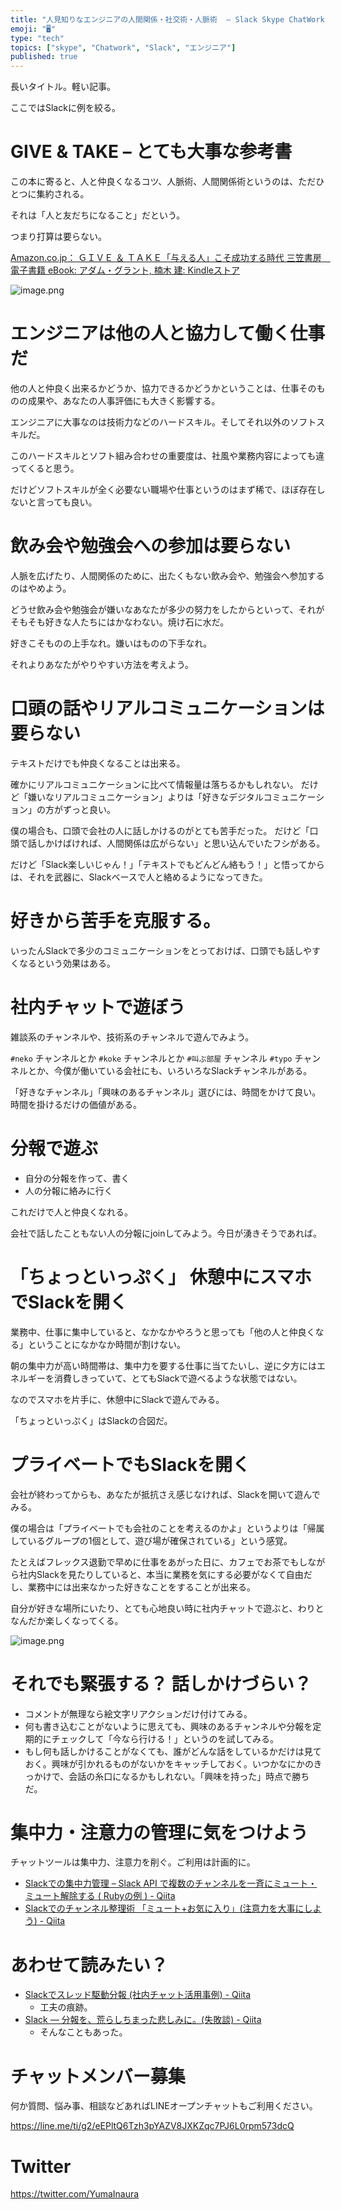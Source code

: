 ```yaml
---
title: "人見知りなエンジニアの人間関係・社交術・人脈術  – Slack Skype ChatWork などの社内チャットでチーム・プロジェクト・会"
emoji: "🖥"
type: "tech"
topics: ["skype", "Chatwork", "Slack", "エンジニア"]
published: true
---
```


長いタイトル。軽い記事。

ここではSlackに例を絞る。


# GIVE & TAKE – とても大事な参考書

この本に寄ると、人と仲良くなるコツ、人脈術、人間関係術というのは、ただひとつに集約される。

それは「人と友だちになること」だという。

つまり打算は要らない。

[Amazon.co.jp： ＧＩＶＥ ＆ ＴＡＫＥ「与える人」こそ成功する時代 三笠書房　電子書籍 eBook: アダム・グラント, 楠木 建: Kindleストア](https://www.amazon.co.jp/dp/B00IRV39FM/ref=dp-kindle-redirect?_encoding=UTF8&btkr=1)

![image.png](https://qiita-image-store.s3.amazonaws.com/0/89618/1de76e61-f34a-e143-f1ec-dee34f4f142c.png)

# エンジニアは他の人と協力して働く仕事だ

他の人と仲良く出来るかどうか、協力できるかどうかということは、仕事そのものの成果や、あなたの人事評価にも大きく影響する。

エンジニアに大事なのは技術力などのハードスキル。そしてそれ以外のソフトスキルだ。

このハードスキルとソフト組み合わせの重要度は、社風や業務内容によっても違ってくると思う。

だけどソフトスキルが全く必要ない職場や仕事というのはまず稀で、ほぼ存在しないと言っても良い。

# 飲み会や勉強会への参加は要らない

人脈を広げたり、人間関係のために、出たくもない飲み会や、勉強会へ参加するのはやめよう。

どうせ飲み会や勉強会が嫌いなあなたが多少の努力をしたからといって、それがそもそも好きな人たちにはかなわない。焼け石に水だ。

好きこそものの上手なれ。嫌いはものの下手なれ。

それよりあなたがやりやすい方法を考えよう。

# 口頭の話やリアルコミュニケーションは要らない

テキストだけでも仲良くなることは出来る。

確かにリアルコミュニケーションに比べて情報量は落ちるかもしれない。
だけど「嫌いなリアルコミュニケーション」よりは「好きなデジタルコミュニケーション」の方がずっと良い。

僕の場合も、口頭で会社の人に話しかけるのがとても苦手だった。
だけど「口頭で話しかけばければ、人間関係は広がらない」と思い込んでいたフシがある。

だけど「Slack楽しいじゃん！」「テキストでもどんどん絡もう！」と悟ってからは、それを武器に、Slackベースで人と絡めるようになってきた。

# 好きから苦手を克服する。

いったんSlackで多少のコミュニケーションをとっておけば、口頭でも話しやすくなるという効果はある。

# 社内チャットで遊ぼう

雑談系のチャンネルや、技術系のチャンネルで遊んでみよう。

`#neko` チャンネルとか `#koke` チャンネルとか `#叫ぶ部屋` チャンネル `#typo` チャンネルとか、今僕が働いている会社にも、いろいろなSlackチャンネルがある。

「好きなチャンネル」「興味のあるチャンネル」選びには、時間をかけて良い。時間を掛けるだけの価値がある。

# 分報で遊ぶ

- 自分の分報を作って、書く
- 人の分報に絡みに行く

これだけで人と仲良くなれる。

会社で話したこともない人の分報にjoinしてみよう。今日が湧きそうであれば。

# 「ちょっといっぷく」 休憩中にスマホでSlackを開く

業務中、仕事に集中していると、なかなかやろうと思っても「他の人と仲良くなる」ということになかなか時間が割けない。

朝の集中力が高い時間帯は、集中力を要する仕事に当てたいし、逆に夕方にはエネルギーを消費しきっていて、とてもSlackで遊べるような状態ではない。

なのでスマホを片手に、休憩中にSlackで遊んでみる。

「ちょっといっぷく」はSlackの合図だ。

# プライベートでもSlackを開く

会社が終わってからも、あなたが抵抗さえ感じなければ、Slackを開いて遊んでみる。

僕の場合は「プライベートでも会社のことを考えるのかよ」というよりは「帰属しているグループの1個として、遊び場が確保されている」という感覚。


たとえばフレックス退勤で早めに仕事をあがった日に、カフェでお茶でもしながら社内Slackを見たりしていると、本当に業務を気にする必要がなくて自由だし、業務中には出来なかった好きなことをすることが出来る。

自分が好きな場所にいたり、とても心地良い時に社内チャットで遊ぶと、わりとなんだか楽しくなってくる。

![image.png](https://qiita-image-store.s3.amazonaws.com/0/89618/75a760f4-665a-fa5d-6592-a564ee1bc681.png)


# それでも緊張する？ 話しかけづらい？

- コメントが無理なら絵文字リアクションだけ付けてみる。
- 何も書き込むことがないように思えても、興味のあるチャンネルや分報を定期的にチェックして「今なら行ける！」というのを試してみる。
- もし何も話しかけることがなくても、誰がどんな話をしているかだけは見ておく。興味が引かれるものがないかをキャッチしておく。いつかなにかのきっかけで、会話の糸口になるかもしれない。「興味を持った」時点で勝ちだ。

# 集中力・注意力の管理に気をつけよう

チャットツールは集中力、注意力を削ぐ。ご利用は計画的に。

- [Slackでの集中力管理 – Slack API で複数のチャンネルを一斉にミュート・ミュート解除する ( Rubyの例 ) - Qiita](https://qiita.com/YumaInaura/items/d5cac70e774cc07f76cc)
- [Slackでのチャンネル整理術 「ミュート+お気に入り」(注意力を大事にしよう) - Qiita](https://qiita.com/YumaInaura/items/52d4bd8c9f4d8eca0dd7)

# あわせて読みたい？

- [Slackでスレッド駆動分報 (社内チャット活用事例) - Qiita](https://qiita.com/YumaInaura/items/f3718f5f7fc2206e8ecb)
  - 工夫の痕跡。
- [Slack — 分報を、荒らしちまった悲しみに。(失敗談) - Qiita](https://qiita.com/YumaInaura/items/d4d6adfdf20234d14136)
  - そんなこともあった。








<!-- Update From Qiita API -->

# チャットメンバー募集


何か質問、悩み事、相談などあればLINEオープンチャットもご利用ください。

https://line.me/ti/g2/eEPltQ6Tzh3pYAZV8JXKZqc7PJ6L0rpm573dcQ





# Twitter


https://twitter.com/YumaInaura


<!-- Update From Qiita API -->


